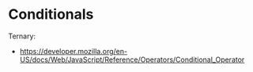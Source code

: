 

# Conditionals

Ternary:

* https://developer.mozilla.org/en-US/docs/Web/JavaScript/Reference/Operators/Conditional_Operator
